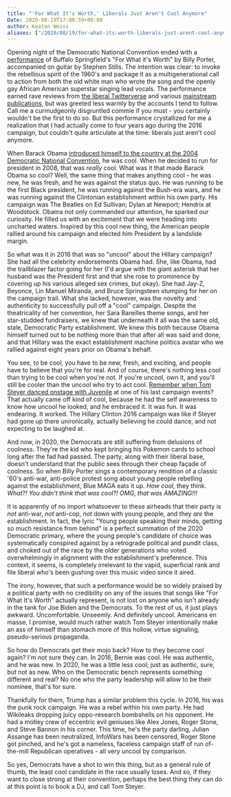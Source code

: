 ```yaml
---
title: "'For What It's Worth,' Liberals Just Aren't Cool Anymore"
Date: 2020-08-19T17:08:59+00:00
author: Keaton Weiss
aliases: ["/2020/08/19/for-what-its-worth-liberals-just-arent-cool-anymore"]
---
```


Opening night of the Democratic National Convention ended with a [performance](https://www.youtube.com/watch?v=c9nTxOMtbEI) of Buffalo Springfield's "For What it's Worth" by Billy Porter, accompanied on guitar by Stephen Stills. The intention was clear: to invoke the rebellious spirit of the 1960's and package it as a multigenerational call to action from both the old white man who wrote the song and the openly gay African American superstar singing lead vocals. The performance earned rave reviews from [the liberal Twitterverse](https://twitter.com/search?q=billy%20porter&src=typed_query) and various [mainstream publications](https://people.com/tv/watch-billy-porters-powerful-performance-of-for-what-its-worth-at-the-dnc/), but was greeted less warmly by the accounts I tend to follow. Call me a curmudgeonly disgruntled commie if you must - you certainly wouldn't be the first to do so. But this performance crystallized for me a realization that I had actually come to four years ago during the 2016 campaign, but couldn't quite articulate at the time: liberals just aren't cool anymore.

When Barack Obama [introduced himself to the country at the 2004 Democratic National Convention](https://www.youtube.com/watch?v=eWynt87PaJ0), he was cool. When he decided to run for president in 2008, that was *really* cool. What was it that made Barack Obama so cool? Well, the same thing that makes anything cool - he was new, he was fresh, and he was against the status quo. He was running to be the first Black president, he was running against the Bush-era wars, and he was running against the Clintonian establishment within his own party. His campaign was The Beatles on Ed Sullivan; Dylan at Newport; Hendrix at Woodstock. Obama not only commanded our attention, he sparked our curiosity. He filled us with an excitement that we were heading into uncharted waters. Inspired by this cool new thing, the American people rallied around his campaign and elected him President by a landslide margin.

So what was it in 2016 that was so "uncool" about the Hillary campaign? She had all the celebrity endorsements Obama had. She, like Obama, had the trailblazer factor going for her (I'd argue with the giant asterisk that her husband was the President first and that she rose to prominence by covering up his various alleged sex crimes, but okay). She had Jay-Z, Beyonce, Lin Manuel Miranda, and Bruce Springsteen stumping for her on the campaign trail. What she lacked, however, was the novelty and authenticity to successfully pull off a "cool" campaign. Despite the theatricality of her convention, her Sara Bareilles theme songs, and her star-studded fundraisers, we knew that underneath it all was the same old, stale, Democratic Party establishment. We knew this both because Obama himself turned out to be nothing more than that after all was said and done, and that Hillary was the exact establishment machine politics avatar who we rallied against eight years prior on Obama's behalf.

You see, to be cool, you have to be new, fresh, and exciting, and people have to believe that you're for real. And of course, there's nothing less cool than trying to be cool when you're not. If you're uncool, own it, and you'll still be cooler than the uncool who try to act cool. [Remember when Tom Steyer danced onstage with Juvenile](https://www.youtube.com/watch?v=4lNH4ei8uyc) at one of his last campaign events? That actually came off kind of cool, because he had the self awareness to know how uncool he looked, and he embraced it. It was fun. It was endearing. It worked. The Hillary Clinton 2016 campaign was like if Steyer had gone up there unironically, actually believing he could dance, and not expecting to be laughed at.

And now, in 2020, the Democrats are still suffering from delusions of coolness. They're the kid who kept bringing his Pokemon cards to school long after the fad had passed. The party, along with their liberal base, doesn't understand that the public sees through their cheap façade of coolness. So when Billy Porter sings a contemporary rendition of a classic '60's anti-war, anti-police protest song about young people rebelling against the establishment, Blue MAGA eats it up. *How cool,* they think. *What?! You didn't think that was cool?! OMG, that was AMAZING!!!*

It is apparently of no import whatsoever to these airheads that their party is *not* anti-war, *not* anti-cop, *not* down with young people, and they *are* the establishment. In fact, the lyric "Young people speaking their minds, getting so much resistance from behind" is a perfect summation of the 2020 Democratic primary, where the young people's candidate of choice was systematically conspired against by a retrograde political and pundit class, and choked out of the race by the older generations who voted overwhelmingly in alignment with the establishment's preference. This context, it seems, is completely irrelevant to the vapid, superficial rank and file liberal who's been gushing over this music video since it aired.

The irony, however, that such a performance would be so widely praised by a political party with no credibility on any of the issues that songs like "For What It's Worth" actually represent, is not lost on anyone who isn't already in the tank for Joe Biden and the Democrats. To the rest of us, it just plays awkward. Uncomfortable. Unseemly. And definitely uncool. Americans en masse, I promise, would much rather watch Tom Steyer intentionally make an ass of himself than stomach more of this hollow, virtue signaling, pseudo-serious propaganda.

So how do Democrats get their mojo back? How to they become cool again? I'm not sure they can. In 2016, Bernie was cool. He was authentic, and he was new. In 2020, he was a little less cool; just as authentic, sure, but not as new. Who on the Democratic bench represents something different and real? No one who the party leadership will allow to be their nominee, that's for sure.

Thankfully for them, Trump has a similar problem this cycle. In 2016, his was the punk rock campaign. He was a rebel within his own party. He had Wikileaks dropping juicy oppo-research bombshells on his opponent. He had a motley crew of eccentric evil geniuses like Alex Jones, Roger Stone, and Steve Bannon in his corner. This time, he's the party darling, Julian Assange has been neutralized, InfoWars has been censored, Roger Stone got pinched, and he's got a nameless, faceless campaign staff of run of-the-mill Republican operatives - all very uncool by comparison.

So yes, Democrats have a shot to win this thing, but as a general rule of thumb, the least cool candidate in the race usually loses. And so, if they want to close strong at their convention, perhaps the best thing they can do at this point is to book a DJ, and call Tom Steyer.
